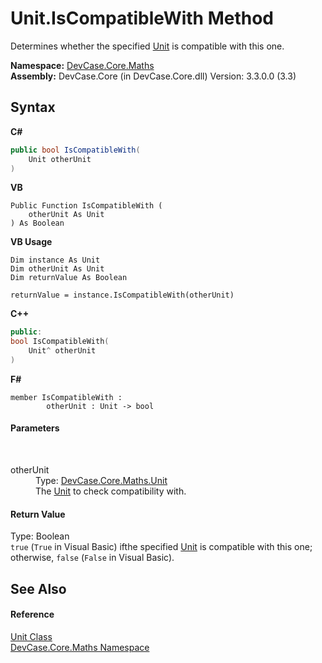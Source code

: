 # Unit.IsCompatibleWith Method 
 

Determines whether the specified <a href="T_DevCase_Core_Maths_Unit">Unit</a> is compatible with this one.

**Namespace:**&nbsp;<a href="N_DevCase_Core_Maths">DevCase.Core.Maths</a><br />**Assembly:**&nbsp;DevCase.Core (in DevCase.Core.dll) Version: 3.3.0.0 (3.3)

## Syntax

**C#**<br />
``` C#
public bool IsCompatibleWith(
	Unit otherUnit
)
```

**VB**<br />
``` VB
Public Function IsCompatibleWith ( 
	otherUnit As Unit
) As Boolean
```

**VB Usage**<br />
``` VB Usage
Dim instance As Unit
Dim otherUnit As Unit
Dim returnValue As Boolean

returnValue = instance.IsCompatibleWith(otherUnit)
```

**C++**<br />
``` C++
public:
bool IsCompatibleWith(
	Unit^ otherUnit
)
```

**F#**<br />
``` F#
member IsCompatibleWith : 
        otherUnit : Unit -> bool 

```


#### Parameters
&nbsp;<dl><dt>otherUnit</dt><dd>Type: <a href="T_DevCase_Core_Maths_Unit">DevCase.Core.Maths.Unit</a><br />The <a href="T_DevCase_Core_Maths_Unit">Unit</a> to check compatibility with.</dd></dl>

#### Return Value
Type: Boolean<br />`true` (`True` in Visual Basic) ifthe specified <a href="T_DevCase_Core_Maths_Unit">Unit</a> is compatible with this one; otherwise, `false` (`False` in Visual Basic).

## See Also


#### Reference
<a href="T_DevCase_Core_Maths_Unit">Unit Class</a><br /><a href="N_DevCase_Core_Maths">DevCase.Core.Maths Namespace</a><br />